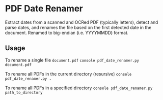 # PDF Date Renamer
Extract dates from a scanned and OCRed PDF (typically letters), detect and parse dates, and renames the file based on the first detected date in the document. Renamed to big-endian (i.e. YYYYMMDD) format.

## Usage
To rename a single file `document.pdf`
    ```console
    pdf_date_renamer.py document.pdf
    ```

To rename all PDFs in the current directory (resursive)
    ```console
    pdf_date_renamer.py .
    ```

To rename all PDFs in a specified directory
    ```console
    pdf_date_renamer.py path_to_directory
    ```
